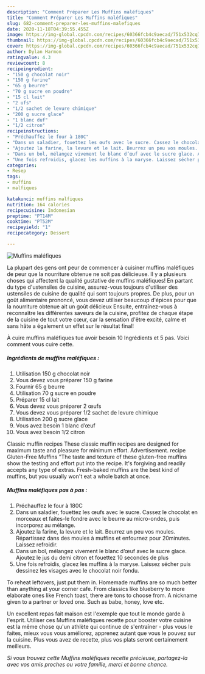 ```yaml
---
description: "Comment Préparer Les Muffins maléfiques"
title: "Comment Préparer Les Muffins maléfiques"
slug: 682-comment-preparer-les-muffins-malefiques
date: 2020-11-18T04:39:55.455Z
image: https://img-global.cpcdn.com/recipes/60366fcb4c9aecad/751x532cq70/muffins-malefiques-photo-principale-de-la-recette.jpg
thumbnail: https://img-global.cpcdn.com/recipes/60366fcb4c9aecad/751x532cq70/muffins-malefiques-photo-principale-de-la-recette.jpg
cover: https://img-global.cpcdn.com/recipes/60366fcb4c9aecad/751x532cq70/muffins-malefiques-photo-principale-de-la-recette.jpg
author: Dylan Harmon
ratingvalue: 4.3
reviewcount: 8
recipeingredient:
- "150 g chocolat noir"
- "150 g farine"
- "65 g beurre"
- "70 g sucre en poudre"
- "15 cl lait"
- "2 ufs"
- "1/2 sachet de levure chimique"
- "200 g sucre glace"
- "1 blanc duf"
- "1/2 citron"
recipeinstructions:
- "Préchauffez le four à 180C"
- "Dans un saladier, fouettez les œufs avec le sucre. Cassez le chocolat en morceaux et faites-le fondre avec le beurre au micro-ondes, puis incorporez au mélange."
- "Ajoutez la farine, la levure et le lait. Beurrez un peu vos moules. Répartissez dans des moules à muffins et enfournez pour 20minutes. Laissez refroidir."
- "Dans un bol, mélangez vivement le blanc d’œuf avec le sucre glace. Ajoutez le jus du demi citron et fouettez 10 secondes de plus"
- "Une fois refroidis, glacez les muffins à la maryse. Laissez sécher puis dessinez les visages avec le chocolat noir fondu."
categories:
- Resep
tags:
- muffins
- malfiques

katakunci: muffins malfiques 
nutrition: 164 calories
recipecuisine: Indonesian
preptime: "PT14M"
cooktime: "PT52M"
recipeyield: "1"
recipecategory: Dessert

---
```



![Muffins maléfiques](https://img-global.cpcdn.com/recipes/60366fcb4c9aecad/751x532cq70/muffins-malefiques-photo-principale-de-la-recette.jpg)

La plupart des gens ont peur de commencer à cuisiner muffins maléfiques de peur que la nourriture obtenue ne soit pas délicieuse. Il y a plusieurs choses qui affectent la qualité gustative de muffins maléfiques! En partant du type d'ustensiles de cuisine, assurez-vous toujours d'utiliser des ustensiles de cuisine de qualité qui sont toujours propres. De plus, pour un goût alimentaire prononcé, vous devez utiliser beaucoup d'épices pour que la nourriture obtenue ait un goût délicieux Ensuite, entraînez-vous à reconnaître les différentes saveurs de la cuisine, profitez de chaque étape de la cuisine de tout votre cœur, car la sensation d'être excité, calme et sans hâte a également un effet sur le résultat final!

<!--inarticleads1-->

À cuire muffins maléfiques tue avoir besoin 10 Ingrédients et 5 pas. Voici comment vous cuire cette.

##### Ingrédients de muffins maléfiques :

1. Utilisation 150 g chocolat noir
1. Vous devez vous préparer 150 g farine
1. Fournir 65 g beurre
1. Utilisation 70 g sucre en poudre
1. Préparer 15 cl lait
1. Vous devez vous préparer 2 œufs
1. Vous devez vous préparer 1/2 sachet de levure chimique
1. Utilisation 200 g sucre glace
1. Vous avez besoin 1 blanc d’œuf
1. Vous avez besoin 1/2 citron


Classic muffin recipes These classic muffin recipes are designed for maximum taste and pleasure for minimum effort. Advertisement. recipe Gluten-Free Muffins &#34;The taste and texture of these gluten-free muffins show the testing and effort put into the recipe. It&#39;s forgiving and readily accepts any type of extras. Fresh-baked muffins are the best kind of muffins, but you usually won&#39;t eat a whole batch at once. 

<!--inarticleads2-->

##### Muffins maléfiques pas à pas :

1. Préchauffez le four à 180C
1. Dans un saladier, fouettez les œufs avec le sucre. Cassez le chocolat en morceaux et faites-le fondre avec le beurre au micro-ondes, puis incorporez au mélange.
1. Ajoutez la farine, la levure et le lait. Beurrez un peu vos moules. Répartissez dans des moules à muffins et enfournez pour 20minutes. Laissez refroidir.
1. Dans un bol, mélangez vivement le blanc d’œuf avec le sucre glace. Ajoutez le jus du demi citron et fouettez 10 secondes de plus
1. Une fois refroidis, glacez les muffins à la maryse. Laissez sécher puis dessinez les visages avec le chocolat noir fondu.


To reheat leftovers, just put them in. Homemade muffins are so much better than anything at your corner cafe. From classics like blueberry to more elaborate ones like French toast, there are tons to choose from. A nickname given to a partner or loved one. Such as babe, honey, love etc. 

<!--inarticleads1-->

<p>
Un excellent repas fait maison est l'exemple que tout le monde garde à l'esprit. Utiliser ces Muffins maléfiques recette pour booster votre cuisine est la même chose qu'un athlète qui continue de s'entraîner - plus vous le faites, mieux vous vous améliorez, apprenez autant que vous le pouvez sur la cuisine. Plus vous avez de recette, plus vos plats seront certainement meilleurs.
</p>

<p>
<i>Si vous trouvez cette Muffins maléfiques recette précieuse, partagez-la avec vos amis proches ou votre famille, merci et bonne chance.</i>
</p>
